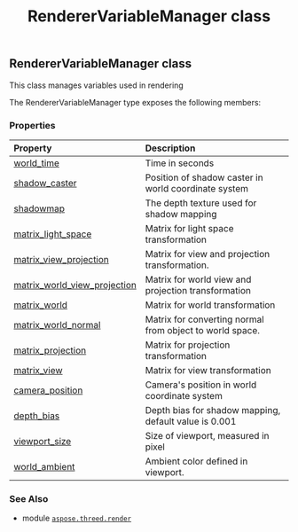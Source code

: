 ﻿---
title: RendererVariableManager class
second_title: Aspose.3D for Python via .NET API References
description: 
type: docs
weight: 320
url: /aspose.threed.render/renderervariablemanager/
is_root: false
---

## RendererVariableManager class

This class manages variables used in rendering



The RendererVariableManager type exposes the following members:

### Properties
| Property | Description |
| :- | :- |
| [world_time](/3d/python-net/aspose.threed.render/renderervariablemanager/world_time) | Time in seconds |
| [shadow_caster](/3d/python-net/aspose.threed.render/renderervariablemanager/shadow_caster) | Position of shadow caster in world coordinate system |
| [shadowmap](/3d/python-net/aspose.threed.render/renderervariablemanager/shadowmap) | The depth texture used for shadow mapping |
| [matrix_light_space](/3d/python-net/aspose.threed.render/renderervariablemanager/matrix_light_space) | Matrix for light space transformation |
| [matrix_view_projection](/3d/python-net/aspose.threed.render/renderervariablemanager/matrix_view_projection) | Matrix for view and projection transformation. |
| [matrix_world_view_projection](/3d/python-net/aspose.threed.render/renderervariablemanager/matrix_world_view_projection) | Matrix for world view and projection transformation |
| [matrix_world](/3d/python-net/aspose.threed.render/renderervariablemanager/matrix_world) | Matrix for world transformation |
| [matrix_world_normal](/3d/python-net/aspose.threed.render/renderervariablemanager/matrix_world_normal) | Matrix for converting normal from object to world space. |
| [matrix_projection](/3d/python-net/aspose.threed.render/renderervariablemanager/matrix_projection) | Matrix for projection transformation |
| [matrix_view](/3d/python-net/aspose.threed.render/renderervariablemanager/matrix_view) | Matrix for view transformation |
| [camera_position](/3d/python-net/aspose.threed.render/renderervariablemanager/camera_position) | Camera's position in world coordinate system |
| [depth_bias](/3d/python-net/aspose.threed.render/renderervariablemanager/depth_bias) | Depth bias for shadow mapping, default value is 0.001 |
| [viewport_size](/3d/python-net/aspose.threed.render/renderervariablemanager/viewport_size) | Size of viewport, measured in pixel |
| [world_ambient](/3d/python-net/aspose.threed.render/renderervariablemanager/world_ambient) | Ambient color defined in viewport. |



### See Also
* module [`aspose.threed.render`](..)
